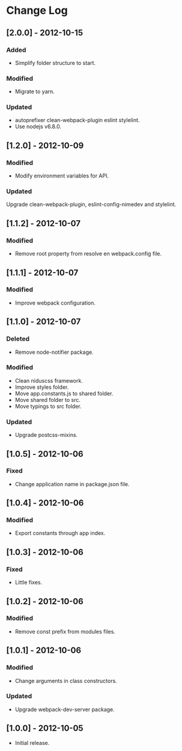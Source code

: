 # Change Log

## [2.0.0] - 2012-10-15

### Added
- Simplify folder structure to start.

### Modified
- Migrate to yarn.

### Updated
- autoprefixer clean-webpack-plugin eslint stylelint.
- Use nodejs v6.8.0.


## [1.2.0] - 2012-10-09

### Modified
- Modify environment variables for API.

### Updated
Upgrade clean-webpack-plugin, eslint-config-nimedev and stylelint.


## [1.1.2] - 2012-10-07

### Modified
- Remove root property from resolve en webpack.config file.


## [1.1.1] - 2012-10-07

### Modified
- Improve webpack configuration.


## [1.1.0] - 2012-10-07

### Deleted
- Remove node-notifier package.

### Modified
- Clean niduscss framework.
- Improve styles folder.
- Move app.constants.js to shared folder.
- Move shared folder to src.
- Move typings to src folder.

### Updated
- Upgrade postcss-mixins.


## [1.0.5] - 2012-10-06

### Fixed
- Change application name in package.json file.


## [1.0.4] - 2012-10-06

### Modified
- Export constants through app index. 


## [1.0.3] - 2012-10-06

### Fixed
- Little fixes.


## [1.0.2] - 2012-10-06

### Modified
- Remove const prefix from modules files.


## [1.0.1] - 2012-10-06

### Modified
- Change arguments in class constructors.

### Updated
- Upgrade webpack-dev-server package.


## [1.0.0] - 2012-10-05

* Initial release.